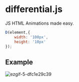 # differential.js
JS HTML Animations made easy.

```js
D(element,{
    width: '100px',
    height: '10px'
});
```

## Example

![ezgif-5-dfc1e29c39](https://user-images.githubusercontent.com/13282284/33789353-e60ee6aa-dc45-11e7-9793-da7eb6e4cf8c.gif)


